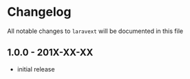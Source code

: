 # Changelog

All notable changes to `laravext` will be documented in this file

## 1.0.0 - 201X-XX-XX

- initial release
